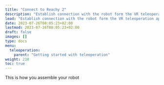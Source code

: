 ```yaml
---
title: "Connect to Reachy 2"
description: "Establish connection with the robot form the VR teleoperation application"
lead: "Establish connection with the robot form the VR teleoperation application"
date: 2023-07-26T08:05:23+02:00
lastmod: 2023-07-26T08:05:23+02:00
draft: false
images: []
type: docs
menu:
  teleoperation:
    parent: "Getting started with teleoperation"
weight: 210
toc: true
---
```


This is how you assemble your robot